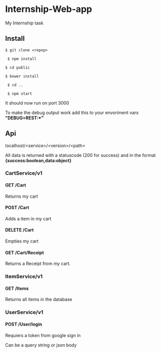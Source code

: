 # Internship-Web-app
My Internship task


## Install
  ``$ git clone <repop>``
  
 `` $ npm install``
  
  ``$ cd public``
  
  ``$ bower install``
  
 `` $ cd ..``
  
 `` $ npm start``
  
  It should now run on port 3000

To make the debug output work add this to your envoriment vars **"DEBUG=REST:*"**

## Api

localhost/\<service>/\<version>/\<path>

All data is returned with a statuscode (200 for success) and in the format **{success:boolean,data:object}**


### CartService/v1
#### GET /Cart
  Returns my cart

#### POST /Cart
  Adds a item in my cart
  
#### DELETE /Cart
  Empties my cart
  
#### GET /Cart/Receipt
Returns a Receipt from my cart.
  
### ItemService/v1
#### GET /Items
  Returns all items in the database
  
 
### UserService/v1
#### POST /User/login
  Requiers a token from google sign in
  
  Can be a query string or json body
  

